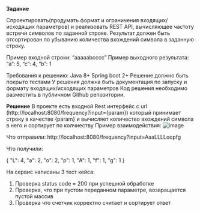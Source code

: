 **Задание**

Спроектировать(продумать формат и ограничения входящих/исходящих параметров) и реализовать REST API, вычисляющее частоту встречи символов по заданной строке.
Результат должен быть отсортирован по убыванию количества вхождений символа в заданную строку.

Пример входной строки: “aaaaabcccc”
Пример выходного результата: “a”: 5, “c”: 4, “b”: 1

Требования к решению:
Java 8+
Spring boot 2+
Решение должно быть покрыто тестами
У решения должна быть документация по запуску и формату входящих/исходящих параметров
Код решения необходимо разместить в публичном Github репозитории.


**Решение**
В проекте есть входной Rest интерфейс с url (http://localhost:8080/frequency?input={param}) который принимает строку в качестве {param} и вычисляет количество вхождений символа в него и сортирует по колчиеству
Пример взаимодействия:
![image](https://github.com/Sometich/testT1Company/assets/76786794/841909af-de8c-4962-accb-0ebb9283fae7)

Что отправили: http://localhost:8080/frequency?input=AaaLLLLoopfg

Что получили: 

{
    "L": 4,
    "a": 2,
    "o": 2,
    "p": 1,
    "A": 1,
    "f": 1,
    "g": 1
}

На сервис написаны 3 тест кейса:
1) Проверка status code = 200 при успешной обработке
2) Проверка, что при пустом переданном параметре, возвращается пустой массив
3) Проверка что счетчик корректно считает и сортирует ответ

 

